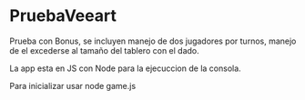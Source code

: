 # PruebaVeeart

Prueba con Bonus, se incluyen manejo de dos jugadores por turnos, manejo de el excederse al tamaño del tablero con el dado.

La app esta en JS con Node para la ejecuccion de la consola.

Para inicializar usar node game.js
